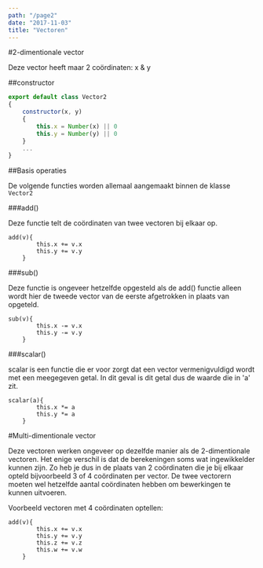 ```yaml
---
path: "/page2"
date: "2017-11-03"
title: "Vectoren"
---
```


#2-dimentionale vector

Deze vector heeft maar 2 coördinaten: x & y

##constructor

```javascript
export default class Vector2
{
    constructor(x, y)
    {
        this.x = Number(x) || 0
        this.y = Number(y) || 0
    }
    ...
}
```


##Basis operaties

De volgende functies worden allemaal aangemaakt binnen de klasse `Vector2`

###add()

Deze functie telt de coördinaten van twee vectoren bij elkaar op.

```
add(v){
        this.x += v.x
        this.y += v.y
    }
```
###sub()

Deze functie is ongeveer hetzelfde opgesteld als de add() functie alleen wordt hier de tweede vector van de eerste afgetrokken in plaats van opgeteld.

```
sub(v){
        this.x -= v.x
        this.y -= v.y
    }
```
###scalar()

scalar is een functie die er voor zorgt dat een vector vermenigvuldigd wordt met een meegegeven getal. In dit geval is dit getal dus de waarde die in 'a' zit.

```
scalar(a){
        this.x *= a
        this.y *= a
    }
```

#Multi-dimentionale vector

Deze vectoren werken ongeveer op dezelfde manier als de 2-dimentionale vectoren. Het enige verschil is dat de berekeningen soms wat ingewikkelder kunnen zijn.
Zo heb je dus in de plaats van 2 coördinaten die je bij elkaar opteld bijvoorbeeld 3 of 4 coördinaten per vector. De twee vectorern moeten wel hetzelfde aantal coördinaten hebben om bewerkingen te kunnen uitvoeren. 

Voorbeeld vectoren met 4 coördinaten optellen:

```
add(v){
        this.x += v.x
        this.y += v.y
        this.z += v.z
        this.w += v.w
    }
```

